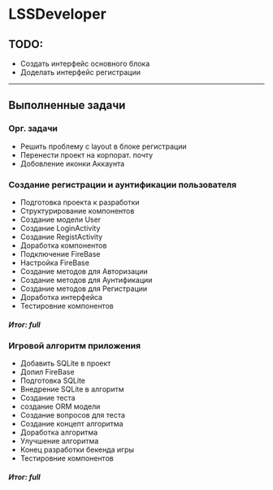 # LSSDeveloper
## TODO:
- Создать интерфейс основного блока
- Доделать интерфейс регистрации

-------------------------------------------------

## Выполненные задачи
### Орг. задачи
- Решить проблему с layout в блоке регистрации
- Перенести проект на корпорат. почту
- Добовление иконки Аккаунта

### Создание регистрации и аунтификации пользователя
- Подготовка проекта к разработки
- Структурирование компонентов
- Создание модели User
- Создание LoginActivity
- Создание RegistActivity
- Доработка компонентов
- Подключение FireBase
- Настройка FireBase
- Создание методов для Авторизации
- Создание методов для Аунтификации
- Создание методов для Регистрации
- Доработка интерфейса
- Тестировние компонентов
##### Итог: full

### Игровой алгоритм приложения
- Добавить SQLite в проект
- Допил FireBase
- Подготовка SQLite
- Внедрение SQLite в алгоритм
- Создание теста
- создание ORM модели 
- Создание вопросов для теста
- Создание концепт алгоритма
- Доработка алгоритма
- Улучшение алгоритма
- Конец разработки бекенда игры
- Тестировние компонентов
##### Итог: full

